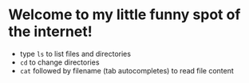 # Welcome to my little funny spot of the internet!

- type `ls` to list files and directories
- `cd` to change directories
- `cat` followed by filename (tab autocompletes) to read file content